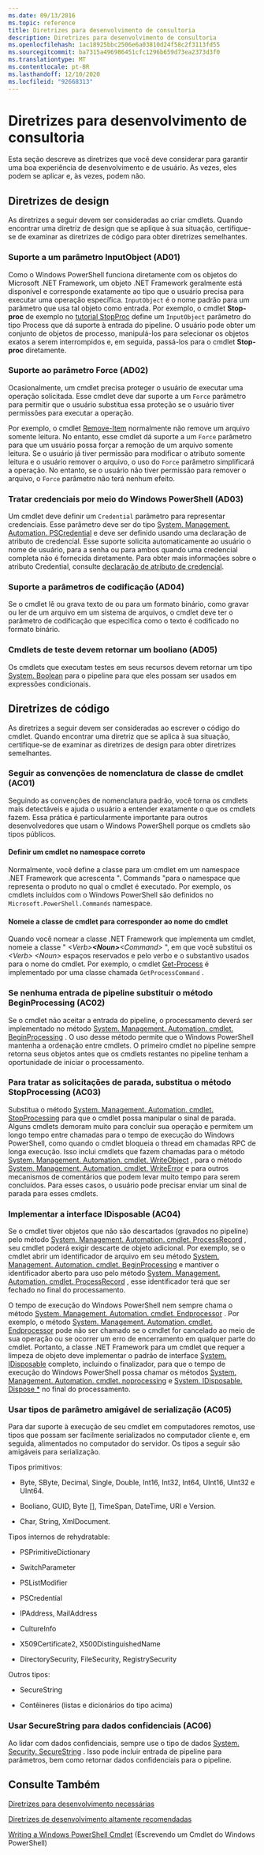 ```yaml
---
ms.date: 09/13/2016
ms.topic: reference
title: Diretrizes para desenvolvimento de consultoria
description: Diretrizes para desenvolvimento de consultoria
ms.openlocfilehash: 1ac18925bbc2506e6a03810d24f58c2f3113fd55
ms.sourcegitcommit: ba7315a496986451cfc1296b659d73ea2373d3f0
ms.translationtype: MT
ms.contentlocale: pt-BR
ms.lasthandoff: 12/10/2020
ms.locfileid: "92668313"
---
```

# <a name="advisory-development-guidelines"></a>Diretrizes para desenvolvimento de consultoria

Esta seção descreve as diretrizes que você deve considerar para garantir uma boa experiência de desenvolvimento e de usuário. Às vezes, eles podem se aplicar e, às vezes, podem não.

## <a name="design-guidelines"></a>Diretrizes de design

As diretrizes a seguir devem ser consideradas ao criar cmdlets. Quando encontrar uma diretriz de design que se aplique à sua situação, certifique-se de examinar as diretrizes de código para obter diretrizes semelhantes.

### <a name="support-an-inputobject-parameter-ad01"></a>Suporte a um parâmetro InputObject (AD01)

Como o Windows PowerShell funciona diretamente com os objetos do Microsoft .NET Framework, um objeto .NET Framework geralmente está disponível e corresponde exatamente ao tipo que o usuário precisa para executar uma operação específica. `InputObject` é o nome padrão para um parâmetro que usa tal objeto como entrada. Por exemplo, o cmdlet **Stop-proc** de exemplo no [tutorial StopProc](./stopproc-tutorial.md) define um `InputObject` parâmetro do tipo Process que dá suporte à entrada do pipeline. O usuário pode obter um conjunto de objetos de processo, manipulá-los para selecionar os objetos exatos a serem interrompidos e, em seguida, passá-los para o cmdlet **Stop-proc** diretamente.

### <a name="support-the-force-parameter-ad02"></a>Suporte ao parâmetro Force (AD02)

Ocasionalmente, um cmdlet precisa proteger o usuário de executar uma operação solicitada. Esse cmdlet deve dar suporte a um `Force` parâmetro para permitir que o usuário substitua essa proteção se o usuário tiver permissões para executar a operação.

Por exemplo, o cmdlet [Remove-Item](/powershell/module/microsoft.powershell.management/remove-item) normalmente não remove um arquivo somente leitura. No entanto, esse cmdlet dá suporte a um `Force` parâmetro para que um usuário possa forçar a remoção de um arquivo somente leitura. Se o usuário já tiver permissão para modificar o atributo somente leitura e o usuário remover o arquivo, o uso do `Force` parâmetro simplificará a operação. No entanto, se o usuário não tiver permissão para remover o arquivo, o `Force` parâmetro não terá nenhum efeito.

### <a name="handle-credentials-through-windows-powershell-ad03"></a>Tratar credenciais por meio do Windows PowerShell (AD03)

Um cmdlet deve definir um `Credential` parâmetro para representar credenciais. Esse parâmetro deve ser do tipo [System. Management. Automation. PSCredential](/dotnet/api/System.Management.Automation.PSCredential) e deve ser definido usando uma declaração de atributo de credencial. Esse suporte solicita automaticamente ao usuário o nome de usuário, para a senha ou para ambos quando uma credencial completa não é fornecida diretamente. Para obter mais informações sobre o atributo Credential, consulte [declaração de atributo de credencial](./credential-attribute-declaration.md).

### <a name="support-encoding-parameters-ad04"></a>Suporte a parâmetros de codificação (AD04)

Se o cmdlet lê ou grava texto de ou para um formato binário, como gravar ou ler de um arquivo em um sistema de arquivos, o cmdlet deve ter o parâmetro de codificação que especifica como o texto é codificado no formato binário.

### <a name="test-cmdlets-should-return-a-boolean-ad05"></a>Cmdlets de teste devem retornar um booliano (AD05)

Os cmdlets que executam testes em seus recursos devem retornar um tipo [System. Boolean](/dotnet/api/System.Boolean) para o pipeline para que eles possam ser usados em expressões condicionais.

## <a name="code-guidelines"></a>Diretrizes de código

As diretrizes a seguir devem ser consideradas ao escrever o código do cmdlet. Quando encontrar uma diretriz que se aplica à sua situação, certifique-se de examinar as diretrizes de design para obter diretrizes semelhantes.

### <a name="follow-cmdlet-class-naming-conventions-ac01"></a>Seguir as convenções de nomenclatura de classe de cmdlet (AC01)

Seguindo as convenções de nomenclatura padrão, você torna os cmdlets mais detectáveis e ajuda o usuário a entender exatamente o que os cmdlets fazem. Essa prática é particularmente importante para outros desenvolvedores que usam o Windows PowerShell porque os cmdlets são tipos públicos.

#### <a name="define-a-cmdlet-in-the-correct-namespace"></a>Definir um cmdlet no namespace correto

Normalmente, você define a classe para um cmdlet em um namespace .NET Framework que acrescenta ". Commands "para o namespace que representa o produto no qual o cmdlet é executado. Por exemplo, os cmdlets incluídos com o Windows PowerShell são definidos no `Microsoft.PowerShell.Commands` namespace.

#### <a name="name-the-cmdlet-class-to-match-the-cmdlet-name"></a>Nomeie a classe de cmdlet para corresponder ao nome do cmdlet

Quando você nomear a classe .NET Framework que implementa um cmdlet, nomeie a classe " *\<Verb>**\<Noun>**\<Command>* ", em que você substitui os *\<Verb>* *\<Noun>* espaços reservados e pelo verbo e o substantivo usados para o nome do cmdlet. Por exemplo, o cmdlet [Get-Process](/powershell/module/Microsoft.PowerShell.Management/Get-Process) é implementado por uma classe chamada `GetProcessCommand` .

### <a name="if-no-pipeline-input-override-the-beginprocessing-method-ac02"></a>Se nenhuma entrada de pipeline substituir o método BeginProcessing (AC02)

Se o cmdlet não aceitar a entrada do pipeline, o processamento deverá ser implementado no método [System. Management. Automation. cmdlet. BeginProcessing](/dotnet/api/System.Management.Automation.Cmdlet.BeginProcessing) . O uso desse método permite que o Windows PowerShell mantenha a ordenação entre cmdlets. O primeiro cmdlet no pipeline sempre retorna seus objetos antes que os cmdlets restantes no pipeline tenham a oportunidade de iniciar o processamento.

### <a name="to-handle-stop-requests-override-the-stopprocessing-method-ac03"></a>Para tratar as solicitações de parada, substitua o método StopProcessing (AC03)

Substitua o método [System. Management. Automation. cmdlet. StopProcessing](/dotnet/api/System.Management.Automation.Cmdlet.StopProcessing) para que o cmdlet possa manipular o sinal de parada. Alguns cmdlets demoram muito para concluir sua operação e permitem um longo tempo entre chamadas para o tempo de execução do Windows PowerShell, como quando o cmdlet bloqueia o thread em chamadas RPC de longa execução. Isso inclui cmdlets que fazem chamadas para o método [System. Management. Automation. cmdlet. WriteObject](/dotnet/api/System.Management.Automation.Cmdlet.WriteObject) , para o método [System. Management. Automation. cmdlet. WriteError](/dotnet/api/System.Management.Automation.Cmdlet.WriteError) e para outros mecanismos de comentários que podem levar muito tempo para serem concluídos. Para esses casos, o usuário pode precisar enviar um sinal de parada para esses cmdlets.

### <a name="implement-the-idisposable-interface-ac04"></a>Implementar a interface IDisposable (AC04)

Se o cmdlet tiver objetos que não são descartados (gravados no pipeline) pelo método [System. Management. Automation. cmdlet. ProcessRecord](/dotnet/api/System.Management.Automation.Cmdlet.ProcessRecord) , seu cmdlet poderá exigir descarte de objeto adicional. Por exemplo, se o cmdlet abrir um identificador de arquivo em seu método [System. Management. Automation. cmdlet. BeginProcessing](/dotnet/api/System.Management.Automation.Cmdlet.BeginProcessing) e mantiver o identificador aberto para uso pelo método [System. Management. Automation. cmdlet. ProcessRecord](/dotnet/api/System.Management.Automation.Cmdlet.ProcessRecord) , esse identificador terá que ser fechado no final do processamento.

O tempo de execução do Windows PowerShell nem sempre chama o método  [System. Management. Automation. cmdlet. Endprocessor](/dotnet/api/System.Management.Automation.Cmdlet.EndProcessing) . Por exemplo, o método [System. Management. Automation. cmdlet. Endprocessor](/dotnet/api/System.Management.Automation.Cmdlet.EndProcessing) pode não ser chamado se o cmdlet for cancelado ao meio de sua operação ou se ocorrer um erro de encerramento em qualquer parte do cmdlet. Portanto, a classe .NET Framework para um cmdlet que requer a limpeza de objeto deve implementar o padrão de interface  [System. IDisposable](/dotnet/api/System.IDisposable) completo, incluindo o finalizador, para que o tempo de execução do Windows PowerShell possa chamar os métodos [System. Management. Automation. cmdlet. noprocessing](/dotnet/api/System.Management.Automation.Cmdlet.EndProcessing) e [System. IDisposable. Dispose *](/dotnet/api/System.IDisposable.Dispose) no final do processamento.

### <a name="use-serialization-friendly-parameter-types-ac05"></a>Usar tipos de parâmetro amigável de serialização (AC05)

Para dar suporte à execução de seu cmdlet em computadores remotos, use tipos que possam ser facilmente serializados no computador cliente e, em seguida, alimentados no computador do servidor. Os tipos a seguir são amigáveis para serialização.

Tipos primitivos:

- Byte, SByte, Decimal, Single, Double, Int16, Int32, Int64, UInt16, UInt32 e UInt64.

- Booliano, GUID, Byte [], TimeSpan, DateTime, URI e Version.

- Char, String, XmlDocument.

Tipos internos de rehydratable:

- PSPrimitiveDictionary

- SwitchParameter

- PSListModifier

- PSCredential

- IPAddress, MailAddress

- CultureInfo

- X509Certificate2, X500DistinguishedName

- DirectorySecurity, FileSecurity, RegistrySecurity

Outros tipos:

- SecureString

- Contêineres (listas e dicionários do tipo acima)

### <a name="use-securestring-for-sensitive-data-ac06"></a>Usar SecureString para dados confidenciais (AC06)

Ao lidar com dados confidenciais, sempre use o tipo de dados [System. Security. SecureString](/dotnet/api/System.Security.SecureString) . Isso pode incluir entrada de pipeline para parâmetros, bem como retornar dados confidenciais para o pipeline.

## <a name="see-also"></a>Consulte Também

[Diretrizes para desenvolvimento necessárias](./required-development-guidelines.md)

[Diretrizes de desenvolvimento altamente recomendadas](./strongly-encouraged-development-guidelines.md)

[Writing a Windows PowerShell Cmdlet](./writing-a-windows-powershell-cmdlet.md) (Escrevendo um Cmdlet do Windows PowerShell)
